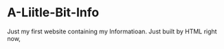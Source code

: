 # A-Liitle-Bit-Info
Just my first website containing my Informatioan. Just built by HTML right now, 
